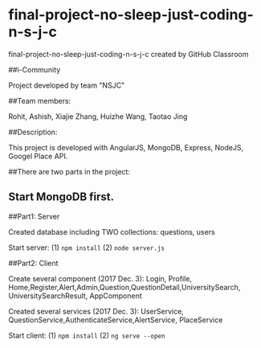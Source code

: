 # final-project-no-sleep-just-coding-n-s-j-c
final-project-no-sleep-just-coding-n-s-j-c created by GitHub Classroom


##i-Community

Project developed by team "NSJC"

##Team members: 

Rohit, Ashish, Xiajie Zhang, Huizhe Wang, Taotao Jing

##Description:

This project is developed with AngularJS, MongoDB, Express, NodeJS, Googel Place API.

##There are two parts in the project:

## Start MongoDB first.

##Part1: Server

Created database including TWO collections: questions, users

Start server: (1) `npm install` (2) `node server.js`

##Part2: Client

Create several component (2017 Dec. 3): Login, Profile, Home,Register,Alert,Admin,Question,QuestionDetail,UniversitySearch, UniversitySearchResult, AppComponent

Created several services (2017 Dec. 3): UserService, QuestionService,AuthenticateService,AlertService, PlaceService

Start client: (1) `npm install` (2) `ng serve --open`
